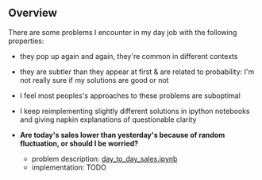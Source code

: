 ## Overview

There are some problems I encounter in my day job with the following properties:
* they pop up again and again, they're common in different contexts
* they are subtler than they appear at first & are related to probability: I'm not really sure if my solutions are good or not
* I feel most peoples's approaches to these problems are suboptimal
* I keep reimplementing slightly different solutions in ipython notebooks and giving napkin explanations of questionable clarity

* **Are today's sales lower than yesterday's because of random fluctuation, or should I be worried?**
  * problem description: [day_to_day_sales.ipynb](day_to_day_sales.ipynb)
  * implementation: TODO
